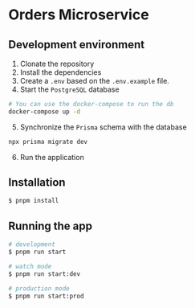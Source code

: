 # Orders Microservice

## Development environment

1. Clonate the repository
2. Install the dependencies
3. Create a `.env` based on the `.env.example` file.
4. Start the `PostgreSQL` database

```bash
# You can use the docker-compose to run the db
docker-compose up -d
```

5. Synchronize the `Prisma` schema with the database

```bash
npx prisma migrate dev
```

6. Run the application

## Installation

```bash
$ pnpm install
```

## Running the app

```bash
# development
$ pnpm run start

# watch mode
$ pnpm run start:dev

# production mode
$ pnpm run start:prod
```
